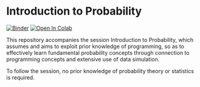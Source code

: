 # Introduction to Probability 

[![Binder](https://mybinder.org/badge_logo.svg)](https://mybinder.org/v2/gh/uio-bmi/intro_probability_session/HEAD?labpath=ProbabilityIntro.ipynb)
[![Open In Colab](https://colab.research.google.com/assets/colab-badge.svg)](https://colab.research.google.com/github/uio-bmi/intro_probability_session/blob/main/ProbabilityIntro.ipynb)

This repository accompanies the session Introduction to Probability, which assumes and aims to exploit prior knowledge of programming, 
so as to effectively learn fundamental probability concepts through connection to programming concepts and extensive use of data simulation.

To follow the session, no prior knowledge of probability theory or statistics is required.

